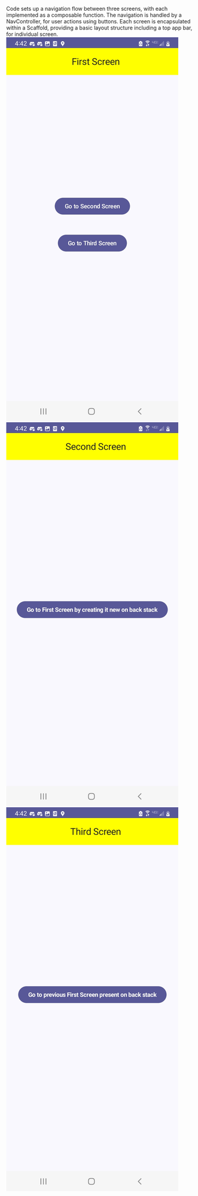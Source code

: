 Code sets up a navigation flow between three screens, with each implemented as a composable function. 
The navigation is handled by a NavController, for user actions using buttons. Each screen is 
encapsulated within a Scaffold, providing a basic layout structure including a top app bar, for 
individual screen. 
![Image Alt Text](images/FirstScreen.jpg)
![Image Alt Text](images/SecondScreen.jpg)
![Image Alt Text](images/ThirdScreen.jpg)
